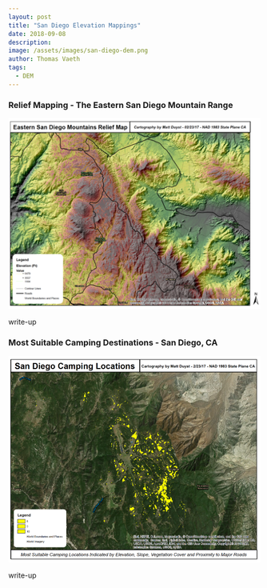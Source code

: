 ```yaml
---
layout: post
title: "San Diego Elevation Mappings"
date: 2018-09-08
description: 
image: /assets/images/san-diego-dem.png
author: Thomas Vaeth
tags: 
  - DEM
---
```

### Relief Mapping - The Eastern San Diego Mountain Range

![Placeholder](/assets/images/san-diego-dem.png)

write-up

### Most Suitable Camping Destinations - San Diego, CA

![Placeholder](/assets/images/camping-locations.png)

write-up